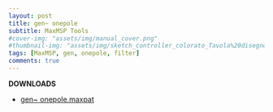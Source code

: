 ```yaml
---
layout: post
title: gen~ onepole
subtitle: MaxMSP Tools
#cover-img: "assets/img/manual_cover.png"
#thumbnail-img: "assets/img/sketch_controller_colorato_Tavola%20disegno%201.png"
tags: [MaxMSP, gen, onepole, filter]
comments: true
---
```








**DOWNLOADS**

  - [gen~ onepole.maxpat](https://github.com/Velitch/BN_Musica_Elettronica/tree/main/IBN/COME-05-informatica-musicale-IBN/Filtri_gen/comb_fir_irr)
